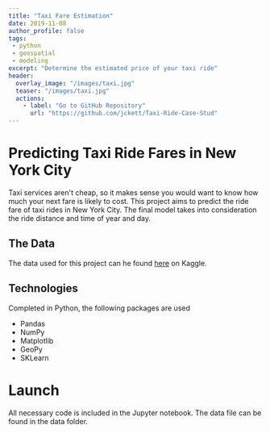 ```yaml
---
title: "Taxi Fare Estimation"
date: 2019-11-08
author_profile: false
tags: 
 - python
 - geospatial
 - modeling
excerpt: "Determine the estimated price of your taxi ride"
header:
  overlay_image: "/images/taxi.jpg"
  teaser: "/images/taxi.jpg"
  actions:
    - label: "Go to GitHub Repository"
      url: "https://github.com/jckett/Taxi-Ride-Case-Stud"
---
```


# Predicting Taxi Ride Fares in New York City

Taxi services aren't cheap, so it makes sense you would want to know how much your next fare is likely to cost. This project aims to predict the ride fare of taxi rides in New York City. The final model takes into consideration the ride distance and time of year and day. 

## The Data

The data used for this project can he found [here](https://www.kaggle.com/c/new-york-city-taxi-fare-prediction/overview) on Kaggle.

## Technologies

Completed in Python, the following packages are used
 - Pandas
 - NumPy
 - Matplotlib
 - GeoPy
 - SKLearn
 
# Launch

All necessary code is included in the Jupyter notebook. The data file can be found in the data folder. 
